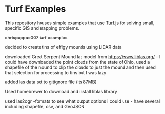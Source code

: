 # Turf Examples

This repository houses simple examples that use [Turf.js](http://turfjs.org/) for solving small, specific GIS and mapping problems.

chrispappas007 turf examples

decided to create tins of effigy mounds using LiDAR data

downloaded Great Serpent Mound las model from https://www.liblas.org/ - I could have downloaded the point clouds from the state of Ohio, used a shapefile of the mound to clip the clouds to just the mound and then used that selection for processing to tins but I was lazy

added las data set to gitignore file (its 87MB)

Used homebrewer to download and install liblas library

used las2ogr -formats to see what output options i could use - have several including shapefile, csv, and GeoJSON